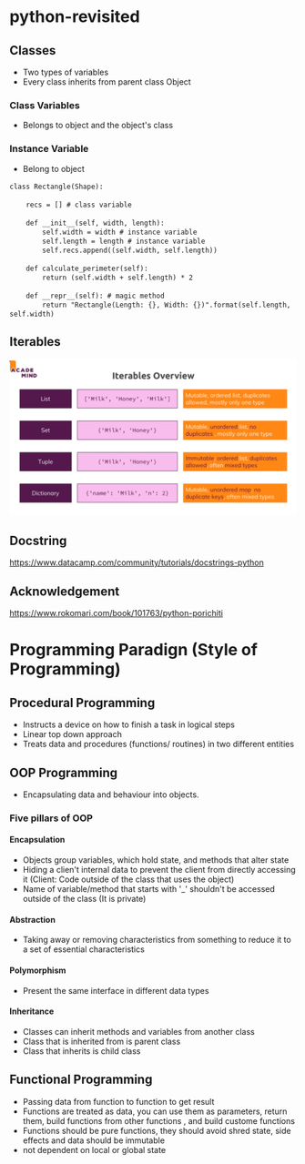 # python-revisited
## Classes
- Two types of variables
- Every class inherits from parent class Object
### Class Variables
- Belongs to object and the object's class
### Instance Variable
- Belong to object
```
class Rectangle(Shape):

    recs = [] # class variable

    def __init__(self, width, length):
        self.width = width # instance variable
        self.length = length # instance variable
        self.recs.append((self.width, self.length))

    def calculate_perimeter(self):
        return (self.width + self.length) * 2
    
    def __repr__(self): # magic method
        return "Rectangle(Length: {}, Width: {})".format(self.length, self.width)

```


## Iterables
<img src="3.png">

## Docstring
https://www.datacamp.com/community/tutorials/docstrings-python

## Acknowledgement
https://www.rokomari.com/book/101763/python-porichiti

# Programming Paradign (Style of Programming)
## Procedural Programming
- Instructs a device on how to finish a task in logical steps
- Linear top down approach 
- Treats data and procedures (functions/ routines) in two different entities

## OOP Programming
- Encapsulating data and behaviour into objects.
### Five pillars of OOP
#### Encapsulation
- Objects group variables, which hold state, and methods that alter state
- Hiding a clien't internal data to prevent the client from directly accessing it (Client: Code outside of the class that uses the object)
- Name of variable/method that starts with '_' shouldn't be accessed outside of the class (It is private)
#### Abstraction
- Taking away or removing characteristics from something to reduce it to a set of essential characteristics
#### Polymorphism
- Present the same interface in different data types
#### Inheritance
- Classes can inherit methods and variables from another class
- Class that is inherited from is parent class
- Class that inherits is child class

## Functional Programming
- Passing data from function to function to get result
- Functions are treated as data, you can use them as parameters, return them, build functions from other functions , and build custome functions
- Functions should be pure functions, they should avoid shred state, side effects and data should be immutable
- not dependent on local or global state